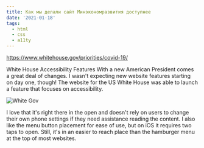 ```yaml
---
title: Как мы делали сайт Минэкономразвития доступнее
date: '2021-01-18'
tags:
  - html
  - css
  - a11ty
---
```


https://www.whitehouse.gov/priorities/covid-19/

White House Accessibility Features
With a new American President comes a great deal of changes. I wasn't expecting new website features starting on day one, though! The website for the US White House was able to launch a feature that focuses on accessibility.

![White Gov](https://ci4.googleusercontent.com/proxy/9CDnobqBi1HTFab8DwZ5dbsX3G1IEDyQaTstgD36TL4br2tahhRsxn3i87Byfxaf-yKNp8fZuhejFloX0J3VZuWVwLexSsdqhuCkj9fBtjKsfmg2dHcgz1Xdk9k2MEMH0mujEkR0YNTMcOyO5UsW5erTkY8vfw=s0-d-e1-ft#https://mcusercontent.com/1797f499edb3a1a57c4cbbcad/images/e5c584a1-e0c8-421b-8c5b-9fe12dfcdfef.png)

I love that it's right there in the open and doesn't rely on users to change their own phone settings if they need assistance reading the content. I also like the menu button placement for ease of use, but on iOS it requires two taps to open. Still, it's in an easier to reach place than the hamburger menu at the top of most websites.
